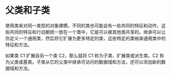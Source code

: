 

# 父类和子类
使用类来对同一类型的对象建模。不同的类也可能会有一些共同的特征和动作，这些共同的特征和行动都统一放在一个类中，它是可以被其他类共享的。继承可以让你定义一个通用类，然后将它扩展为更多特定的类，这些特定的类继承通用类中的特征和方法。

如果类 C1 扩展自另一个类 C2，那么就将 C1 称为子类、扩展类或派生类。C2 称为父类或基类。子类从它的父类中继承可访问的数据域和方法，还可以添加新的数据域和方法。